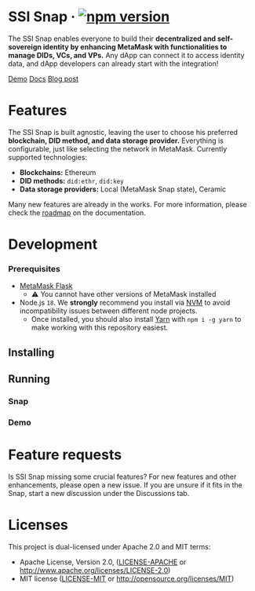 # SSI Snap &middot; [![npm version](https://img.shields.io/npm/v/@blockchain-lab-um/ssi-snap.svg?style=flat)](https://www.npmjs.com/package/@blockchain-lab-um/ssi-snap)

The SSI Snap enables everyone to build their **decentralized and self-sovereign identity by enhancing MetaMask with functionalities to manage DIDs, VCs, and VPs.** Any dApp can connect it to access identity data, and dApp developers can already start with the integration!

[Demo](https://blockchain-lab-um.github.io/course-dapp/)
[Docs](https://blockchain-lab-um.github.io/ssi-snap-docs/)
[Blog post](https://medium.com/@blockchainlabum/open-sourcing-ssi-snap-for-metamask-aaa176775be2)

# Features

The SSI Snap is built agnostic, leaving the user to choose his preferred **blockchain, DID method, and data storage provider.** Everything is configurable, just like selecting the network in MetaMask. Currently supported technologies:

- **Blockchains:** Ethereum
- **DID methods:** `did:ethr`, `did:key`
- **Data storage providers:** Local (MetaMask Snap state), Ceramic

Many new features are already in the works. For more information, please check the [roadmap](https://blockchain-lab-um.github.io/ssi-snap-docs/docs/roadmap) on the documentation.

# Development

### Prerequisites

- [MetaMask Flask](https://metamask.io/flask/)
  - ⚠️ You cannot have other versions of MetaMask installed
- Node.js `18`. We **strongly** recommend you install via [NVM](https://github.com/creationix/nvm) to avoid incompatibility issues between different node projects.
  - Once installed, you should also install [Yarn](http://yarnpkg.com/) with `npm i -g yarn` to make working with this repository easiest.

## Installing

## Running

### Snap

### Demo

# Feature requests

Is SSI Snap missing some crucial features? For new features and other enhancements, please open a new issue. If you are unsure if it fits in the Snap, start a new discussion under the Discussions tab.

# Licenses

This project is dual-licensed under Apache 2.0 and MIT terms:

- Apache License, Version 2.0, ([LICENSE-APACHE](LICENSE-APACHE) or http://www.apache.org/licenses/LICENSE-2.0)
- MIT license ([LICENSE-MIT](LICENSE-MIT) or http://opensource.org/licenses/MIT)

